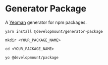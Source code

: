 # Generator Package

A [Yeoman](http://yeoman.io/) generator for npm packages.

```
yarn install @developmount/generator-package
```

```
mkdir <YOUR_PACKAGE_NAME>
```

```
cd <YOUR_PACKAGE_NAME>
```

```
yo @developmount/package
```
